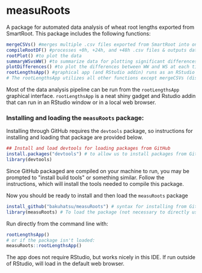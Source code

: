# measuRoots
A package for automated data analysis of wheat root lengths exported from SmartRoot.  This package includes the following functions:

```r
mergeCSVs() #merges multiple .csv files exported from SmartRoot into one .csv file (This is also an RStudio addin)
compileRootDF() #processes +0h, +24h, and +48h .csv files & outputs dataframe for plotting
rootPlot() #to plot the data
summaryWSvsWW() #to summarize data for plotting significant differences
plotDifferences() #to plot the differences between WW and WS at each timepoint with significance indicated
rootLengthsApp() #graphical app (and RStudio addin) runs as an RStudio gadget or in web browser 
# The rootLengthsApp utilizes all other functions except mergeCSVs (displays, outputs, return plots & summaries)
```

Most of the data analysis pipeline can be run from the `rootLengthsApp` graphical interface.  `rootLengthsApp` is a neat shiny gadget and Rstudio addin that can run in an RStudio window or in a local web browser.


### Installing and loading the `measuRoots` package:
Installing through GitHub requires the `devtools` package, so instructions for installing and loading that package are provided below.
```r
## Install and load devtools for loading packages from GitHub
install.packages("devtools") # to allow us to install packages from GitHub
library(devtools)
```
Since GitHub packaged are compiled on your machine to run, you may be prompted to "install build tools" or something similar.  Follow the instructions, which will install the tools needed to compile this package.
  
Now you should be ready to install and then load the `measuRoots` package
```r
install_github("bakuhatsu/measuRoots") # syntax for installing from GitHub: username/library
library(measuRoots) # To load the package (not necessary to directly use the addin version)
```
Run directly from the command line with:
```r  
rootLengthsApp()
# or if the package isn't loaded:
measuRoots::rootLengthsApp()
``` 
The app does not require RStudio, but works nicely in this IDE.  If run outside of RStudio, will load in the default web browser.  

